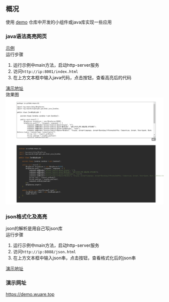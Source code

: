 ## 概况
使用 [demo](https://github.com/wuare/demo) 仓库中开发的小组件或java库实现一些应用

### java语法高亮网页
[示例](https://github.com/wuare/demo-application/blob/main/src/main/java/io/github/wuare/hl/JavaHighLight.java)  
运行步骤  
1. 运行示例中main方法，启动http-server服务
2. 访问`http://ip:8001/index.html`
3. 在上方文本框中输入java代码，点击按钮，查看高亮后的代码

[演示地址](https://demo.wuare.top/index.html)  
效果图  
![](https://github.com/wuare/demo-application/blob/main/images/image01.png)
### json格式化及高亮
json的解析是用自己写json库  
运行步骤  
1. 运行示例中main方法，启动http-server服务
2. 访问`http://ip:8088/json.html`
3. 在上方文本框中输入json串，点击按钮，查看格式化后的json串

[演示地址](https://demo.wuare.top/json.html)

### 演示网址
https://demo.wuare.top
